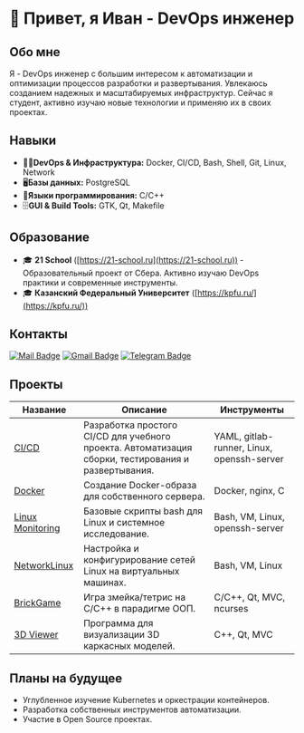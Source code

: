 # 👋 Привет, я Иван - DevOps инженер

## Обо мне

Я - DevOps инженер с большим интересом к автоматизации и оптимизации процессов разработки и развертывания. Увлекаюсь созданием надежных и масштабируемых инфраструктур. Сейчас я студент, активно изучаю новые технологии и применяю их в своих проектах.

## Навыки
*   👨‍💻**DevOps & Инфраструктура:** Docker, CI/CD, Bash, Shell, Git, Linux, Network
*   🖥️**Базы данных:** PostgreSQL
*   🤖**Языки программирования:** C/C++
*   🗄**GUI & Build Tools:** GTK, Qt, Makefile

## Образование

*   🎓 **21 School** ([https://21-school.ru](https://21-school.ru)) - Образовательный проект от Сбера. Активно изучаю DevOps практики и современные инструменты.
*   🎓 **Казанский Федеральный Университет** ([https://kpfu.ru/](https://kpfu.ru/))

## Контакты

[![Mail Badge](https://img.shields.io/badge/mail-blue?style=for-the-badge&logo=mail.ru&logoColor=white)](mailto:van7894562@mail.ru)
[![Gmail Badge](https://img.shields.io/badge/Gmail-red?style=for-the-badge&logo=gmail&logoColor=white)](mailto:van7894562@gmail.com)
[![Telegram Badge](https://img.shields.io/badge/Telegram-blue?style=for-the-badge&logo=telegram&logoColor=white)](https://t.me/van7894562)

## Проекты

| Название                                                              | Описание                                                                                               | Инструменты          |
| --------------------------------------------------------------------- | ------------------------------------------------------------------------------------------------------ | -------------------- |
| [CI/CD](https://github.com/Karleenr/Simple_CI-CD)                     | Разработка простого CI/CD для учебного проекта. Автоматизация сборки, тестирования и развертывания.    | YAML, gitlab-runner, Linux, openssh-server |
| [Docker](https://github.com/Karleenr/Simple_Docker)                   | Создание Docker-образа для собственного сервера.                                                       | Docker, nginx, C     |
| [Linux Monitoring](https://github.com/Karleenr/Linux-Monitoring)      | Базовые скрипты bash для Linux и системное исследование.                                               | Bash, VM, Linux, openssh-server |
| [NetworkLinux](https://github.com/Karleenr/Linux_Network)             | Настройка и конфигурирование сетей Linux на виртуальных машинах.                                       | Bash, VM, Linux      |
| [BrickGame](https://github.com/Karleenr/BrickGame)                    | Игра змейка/тетрис на C/C++ в парадигме ООП.                                                           | C/C++, Qt, MVC, ncurses |
| [3D Viewer](https://github.com/Karleenr/3DViewer_CPP)                 | Программа для визуализации 3D каркасных моделей.                                                       | C++, Qt, MVC |

## Планы на будущее

*   Углубленное изучение Kubernetes и оркестрации контейнеров.
*   Разработка собственных инструментов автоматизации.
*   Участие в Open Source проектах.

